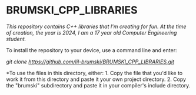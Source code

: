 # BRUMSKI_CPP_LIBRARIES

*This repository contains C++ libraries that I'm creating for fun. At the time of creation, the year is 2024, I am a 17 year old Computer Engineering student.*


To install the repository to your device, use a command line and enter:

*git clone https://github.com/lil-brumski/BRUMSKI_CPP_LIBRARIES.git*

*To use the files in this directory, either:
    1. Copy the file that you'd like to work it from this directory and paste it your own project directory.
    2. Copy the "brumski" subdirectory and paste it in your compiler's include directory.
